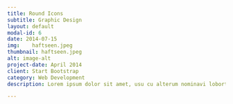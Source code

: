 ```yaml
---
title: Round Icons
subtitle: Graphic Design
layout: default
modal-id: 6
date: 2014-07-15
img:  	haftseen.jpeg
thumbnail: haftseen.jpeg
alt: image-alt
project-date: April 2014
client: Start Bootstrap
category: Web Development
description: Lorem ipsum dolor sit amet, usu cu alterum nominavi lobortis. At duo novum diceret. Tantas apeirian vix et, usu sanctus postulant inciderint ut, populo diceret necessitatibus in vim. Cu eum dicam feugiat noluisse.

---
```

